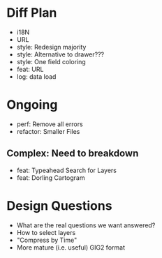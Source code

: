 # Diff Plan

* i18N
* URL
* style: Redesign majority
* style: Alternative to drawer???
* style: One field coloring
* feat: URL
* log: data load

# Ongoing
* perf: Remove all errors
* refactor: Smaller Files

## Complex: Need to breakdown
* feat: Typeahead Search for Layers
* feat: Dorling Cartogram

# Design Questions

* What are the real questions we want answered?
* How to select layers
* "Compress by Time"
* More mature (i.e. useful) GIG2 format
